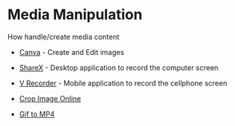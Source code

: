 # Media Manipulation

How handle/create media content

- [Canva](https://www.canva.com/) - Create and Edit images

- [ShareX](https://getsharex.com/) - Desktop application to record the computer screen

- [V Recorder](https://play.google.com/store/apps/details?id=screenrecorder.recorder.editor&hl=pt_BR&gl=US) - Mobile application to record the cellphone screen

- [Crop Image Online](https://www.iloveimg.com/crop-image)

- [Gif to MP4](https://ezgif.com/gif-to-mp4)
